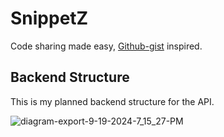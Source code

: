 # SnippetZ
Code sharing made easy, [Github-gist](https://gist.github.com/starred) inspired.

## Backend Structure
This is my planned backend structure for the API.

![diagram-export-9-19-2024-7_15_27-PM](https://github.com/user-attachments/assets/8d223ea7-4af2-42b0-b539-c81d06988405)


